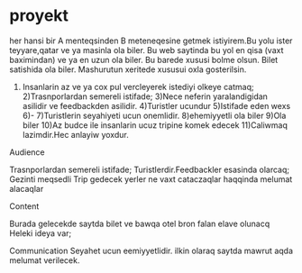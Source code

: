 # proyekt
her hansi bir A  menteqsinden B meteneqesine getmek istiyirem.Bu yolu ister teyyare,qatar ve ya masinla ola biler. Bu web saytinda bu yol en qisa (vaxt baximindan) ve ya en uzun ola biler. Bu barede xususi bolme olsun. Bilet satishida ola biler. Mashurutun xeritede xususui oxla gosterilsin. 

1) Insanlarin az ve ya cox pul vercleyerek istediyi olkeye catmaq;
2)Trasnporlardan semereli istifade;
3)Nece neferin yaralandigidan asilidir ve feedbackden asilidir.
4)Turistler ucundur
5)Istifade eden wexs
6)-
7)Turistlerin seyahiyeti ucun onemlidir.
8)ehemiyyetli ola biler
9)Ola biler
10)Az budce ile insanlarin ucuz tripine komek edecek
11)Caliwmaq lazimdir.Hec anlayiw yoxdur.

Audience

Trasnporlardan semereli istifade;
Turistlerdir.Feedbackler esasinda olarcaq;
Gezinti meqsedli
Trip gedecek yerler ne vaxt cataczaqlar haqqinda melumat alacaqlar

Content

Burada gelecekde saytda bilet ve bawqa otel bron falan elave olunacq
Heleki ideya var;

Communication
Seyahet ucun eemiyyetlidir.
 ilkin olaraq  saytda mawrut aqda melumat verilecek.
